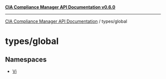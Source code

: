 [**CIA Compliance Manager API Documentation v0.6.0**](../../README.md)

***

[CIA Compliance Manager API Documentation](../../modules.md) / types/global

# types/global

## Namespaces

- [Vi](namespaces/Vi/README.md)
